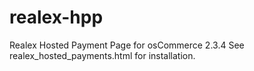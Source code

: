 # realex-hpp
Realex Hosted Payment Page for osCommerce 2.3.4
See realex_hosted_payments.html for installation.
